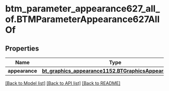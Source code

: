 # btm_parameter_appearance627_all_of.BTMParameterAppearance627AllOf

## Properties
Name | Type | Description | Notes
------------ | ------------- | ------------- | -------------
**appearance** | [**bt_graphics_appearance1152.BTGraphicsAppearance1152**](BTGraphicsAppearance1152.md) |  | [optional] 

[[Back to Model list]](../README.md#documentation-for-models) [[Back to API list]](../README.md#documentation-for-api-endpoints) [[Back to README]](../README.md)


